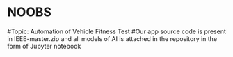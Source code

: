 # NOOBS
#Topic: Automation of Vehicle Fitness Test
#Our app source code is present in IEEE-master.zip
and all models of AI is attached in the repository in the form of Jupyter notebook
